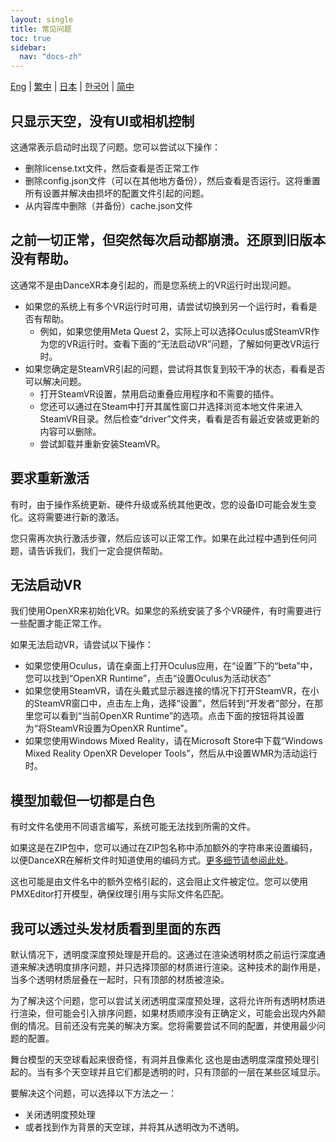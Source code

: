 ```yaml
---
layout: single
title: 常见问题
toc: true
sidebar:
  nav: "docs-zh"
---
```

[Eng](/dancexr/faq) | [繁中](/tw/dancexr/faq) | [日本](/jp/dancexr/faq) | [한국어](/kr/dancexr/faq) | [简中](/zh/dancexr/faq)


## 只显示天空，没有UI或相机控制
这通常表示启动时出现了问题。您可以尝试以下操作：
* 删除license.txt文件，然后查看是否正常工作
* 删除config.json文件（可以在其他地方备份），然后查看是否运行。这将重置所有设置并解决由损坏的配置文件引起的问题。
* 从内容库中删除（并备份）cache.json文件


## 之前一切正常，但突然每次启动都崩溃。还原到旧版本没有帮助。
这通常不是由DanceXR本身引起的，而是您系统上的VR运行时出现问题。
* 如果您的系统上有多个VR运行时可用，请尝试切换到另一个运行时，看看是否有帮助。
  * 例如，如果您使用Meta Quest 2，实际上可以选择Oculus或SteamVR作为您的VR运行时。查看下面的“无法启动VR”问题，了解如何更改VR运行时。
* 如果您确定是SteamVR引起的问题，尝试将其恢复到较干净的状态，看看是否可以解决问题。
  * 打开SteamVR设置，禁用启动重叠应用程序和不需要的插件。
  * 您还可以通过在Steam中打开其属性窗口并选择浏览本地文件来进入SteamVR目录。然后检查“driver”文件夹，看看是否有最近安装或更新的内容可以删除。
  * 尝试卸载并重新安装SteamVR。


## 要求重新激活
有时，由于操作系统更新、硬件升级或系统其他更改，您的设备ID可能会发生变化。这将需要进行新的激活。

您只需再次执行激活步骤，然后应该可以正常工作。如果在此过程中遇到任何问题，请告诉我们，我们一定会提供帮助。


## 无法启动VR
我们使用OpenXR来初始化VR。如果您的系统安装了多个VR硬件，有时需要进行一些配置才能正常工作。

如果无法启动VR，请尝试以下操作：
* 如果您使用Oculus，请在桌面上打开Oculus应用，在“设置”下的“beta”中，您可以找到“OpenXR Runtime”，点击“设置Oculus为活动状态”
* 如果您使用SteamVR，请在头戴式显示器连接的情况下打开SteamVR，在小的SteamVR窗口中，点击左上角，选择“设置”，然后转到“开发者”部分，在那里您可以看到“当前OpenXR Runtime”的选项。点击下面的按钮将其设置为“将SteamVR设置为OpenXR Runtime”。
* 如果您使用Windows Mixed Reality，请在Microsoft Store中下载“Windows Mixed Reality OpenXR Developer Tools”，然后从中设置WMR为活动运行时。


## 模型加载但一切都是白色
有时文件名使用不同语言编写，系统可能无法找到所需的文件。

如果这是在ZIP包中，您可以通过在ZIP包名称中添加额外的字符串来设置编码，以便DanceXR在解析文件时知道使用的编码方式。[更多细节请参阅此处](features/zip_format)。

这也可能是由文件名中的额外空格引起的，这会阻止文件被定位。您可以使用PMXEditor打开模型，确保纹理引用与实际文件名匹配。
## 我可以透过头发材质看到里面的东西
默认情况下，透明度深度预处理是开启的。这通过在渲染透明材质之前运行深度通道来解决透明度排序问题，并只选择顶部的材质进行渲染。这种技术的副作用是，当多个透明材质层叠在一起时，只有顶部的材质被渲染。

为了解决这个问题，您可以尝试关闭透明度深度预处理，这将允许所有透明材质进行渲染，但可能会引入排序问题，如果材质顺序没有正确定义，可能会出现内外颠倒的情况。目前还没有完美的解决方案。您将需要尝试不同的配置，并使用最少问题的配置。

舞台模型的天空球看起来很奇怪，有洞并且像素化
这也是由透明度深度预处理引起的。当有多个天空球并且它们都是透明的时，只有顶部的一层在某些区域显示。

要解决这个问题，可以选择以下方法之一：
* 关闭透明度预处理
* 或者找到作为背景的天空球，并将其从透明改为不透明。